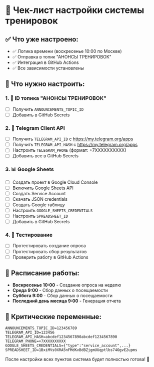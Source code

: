 # 🏀 Чек-лист настройки системы тренировок

## ✅ Что уже настроено:
- ✅ Логика времени (воскресенье 10:00 по Москве)
- ✅ Отправка в топик "АНОНСЫ ТРЕНИРОВОК"
- ✅ Интеграция в GitHub Actions
- ✅ Все зависимости установлены

## 🔧 Что нужно настроить:

### 1. 📱 ID топика "АНОНСЫ ТРЕНИРОВОК"
- [ ] Получить `ANNOUNCEMENTS_TOPIC_ID`
- [ ] Добавить в GitHub Secrets

### 2. 🔐 Telegram Client API
- [ ] Получить `TELEGRAM_API_ID` с https://my.telegram.org/apps
- [ ] Получить `TELEGRAM_API_HASH` с https://my.telegram.org/apps
- [ ] Настроить `TELEGRAM_PHONE` (формат: +7XXXXXXXXXX)
- [ ] Добавить все в GitHub Secrets

### 3. 📊 Google Sheets
- [ ] Создать проект в Google Cloud Console
- [ ] Включить Google Sheets API
- [ ] Создать Service Account
- [ ] Скачать JSON credentials
- [ ] Создать Google таблицу
- [ ] Настроить `GOOGLE_SHEETS_CREDENTIALS`
- [ ] Настроить `SPREADSHEET_ID`
- [ ] Добавить в GitHub Secrets

### 4. 🧪 Тестирование
- [ ] Протестировать создание опроса
- [ ] Протестировать сбор результатов
- [ ] Проверить работу в GitHub Actions

## 📅 Расписание работы:
- **Воскресенье 10:00** - Создание опроса на неделю
- **Среда 9:00** - Сбор данных о посещаемости
- **Суббота 9:00** - Сбор данных о посещаемости
- **Последний день месяца 9:00** - Генерация отчета

## 🚨 Критические переменные:
```
ANNOUNCEMENTS_TOPIC_ID=123456789
TELEGRAM_API_ID=123456
TELEGRAM_API_HASH=abcdef1234567890abcdef1234567890
TELEGRAM_PHONE=+7XXXXXXXXXX
GOOGLE_SHEETS_CREDENTIALS={"type":"service_account",...}
SPREADSHEET_ID=1BxiMVs0XRA5nFMdKvBdBZjgmUUqptlbs74OgvE2upms
```

После настройки всех пунктов система будет полностью готова! 🚀
